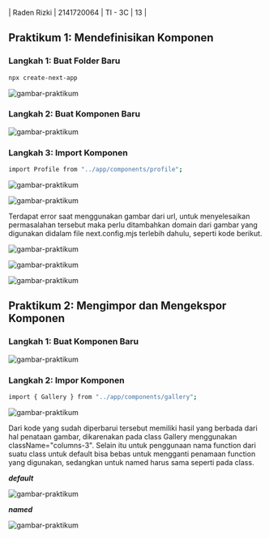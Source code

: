 | Raden Rizki | 2141720064 | TI - 3C | 13 |

## Praktikum 1: Mendefinisikan Komponen

### Langkah 1: Buat Folder Baru

```bash
npx create-next-app
```

![gambar-praktikum](/img/praktikum-1-langkah-1.png)

### Langkah 2: Buat Komponen Baru

![gambar-praktikum](/img/praktikum-1-langkah-2.png)

### Langkah 3: Import Komponen

```bash
import Profile from "../app/components/profile";
```

![gambar-praktikum](/img/praktikum-1-langkah-3.png)

![gambar-praktikum](/img/praktikum-1-langkah-3-error.png)

Terdapat error saat menggunakan gambar dari url, untuk menyelesaikan permasalahan tersebut maka perlu ditambahkan domain dari gambar yang digunakan didalam file next.config.mjs terlebih dahulu, seperti kode berikut.

![gambar-praktikum](/img/praktikum-1-langkah-3-1.png)

![gambar-praktikum](/img/praktikum-1-langkah-3-2.png)

![gambar-praktikum](/img/praktikum-1-langkah-3-3.png)

## Praktikum 2: Mengimpor dan Mengekspor Komponen

### Langkah 1: Buat Komponen Baru

![gambar-praktikum](/img/praktikum-2-langkah-1.png)

### Langkah 2: Impor Komponen

```bash
import { Gallery } from "../app/components/gallery";
```

![gambar-praktikum](/img/praktikum-2-langkah-2.png)

Dari kode yang sudah diperbarui tersebut memiliki hasil yang berbada dari hal penataan gambar, dikarenakan pada class Gallery menggunakan className="columns-3". Selain itu untuk penggunaan nama function dari suatu class untuk default bisa bebas untuk mengganti penamaan function yang digunakan, sedangkan untuk named harus sama seperti pada class.

***default***

![gambar-praktikum](/img/praktikum-2-langkah-2-1.png)

***named***

![gambar-praktikum](/img/praktikum-2-langkah-2-2.png)

